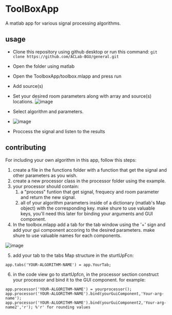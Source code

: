 # ToolBoxApp
A matlab app for various signal processing algorithms.

## usage

* Clone this repository using github desktop or run this command:
`git clone https://github.com/ACLab-BGU/general.git`

* Open the folder using matlab
* Open the ToolboxApp/toolbox.mlapp and press run
* Add source(s)
* Set your desired room parameters along with array and source(s) locations.
 ![image](https://user-images.githubusercontent.com/13310488/126484398-f35f6fcc-ca5e-4f3f-818e-37e9b26c6951.png)

* Select algorithm and parameters.
* ![image](https://user-images.githubusercontent.com/13310488/126484510-ca0e0910-6ae3-454f-a253-3aebf6029a4d.png)

* Proccess the signal and listen to the results




## contributing

For including your own algorithm in this app, follow this steps:
1.  create a file in the functions folder with a function that get the signal and other parameters as you wish.
2.  create a new processor class in the processor folder using the example.
3.  your processor should contain:
     1.  a "process" funtion that get signal, frequecy and room parameter and return the new signal.
     2.  all of your algorithm parameters inside of a dictionary (matlab's Map object) with the corresponding key. make shure to use valuable keys, 
        you'll need this later for binding your arguments and GUI component.
4.  In the toolbox.mlapp add a tab for the tab window using the '+' sign and add your gui component accoring to the desired parameters.
     make shure to use valuable names for each components.
     
![image](https://user-images.githubusercontent.com/13310488/111609309-d45aa100-87e2-11eb-8a22-624eb1230769.png)

5. add your tab to the tabs Map structure in the sturtUpFcn:
```
app.tabs('YOUR-ALGORITHM-NAME') = app.YourTab;
```

6. in the code view go to startUpfcn, in the processor section construct your processor and bind it to the GUI component. for example:
```
app.processor('YOUR-ALGORITHM-NAME') = yourprocessor();
app.processor('YOUR-ALGORITHM-NAME').bind(yourGuiComponent,'Your-arg-name');
app.processor('YOUR-ALGORITHM-NAME').bind(yourGuiComponent2,'Your-arg-name2','r'); %'r' for rounding values

```
